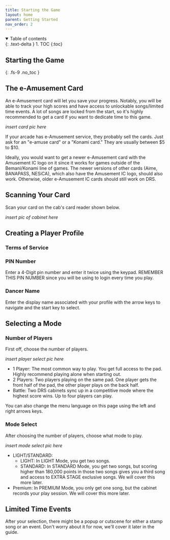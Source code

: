 ```yaml
---
title: Starting the Game
layout: home
parent: Getting Started
nav_order: 2
---
```

<details open markdown="block">
  <summary>
    Table of contents
  </summary>
  {: .text-delta }
1. TOC
{:toc}
</details>

## Starting the Game
{: .fs-9 .no_toc }

## The e-Amusement Card
An e-Amusement card will let you save your progress. Notably, you will be able to track your high scores and have access to unlockable songs/limited time events. A lot of songs are locked from the start, so it's highly recommended to get a card if you want to dedicate time to this game.

*insert card pic here*

If your arcade has e-Amusement service, they probably sell the cards. Just ask for an "e-amuse card" or a "Konami card." They are usually between $5 to $10.

Ideally, you would want to get a newer e-Amusement card with the Amusement IC logo on it since it works for games outside of the Bemani/Konami line of games. The newer versions of other cards (Aime, BANAPASS, NESiCA), which also have the Amusement IC logo, should also work. Otherwise, older e-Amusement IC cards should still work on DRS. 

## Scanning Your Card
Scan your card on the cab's card reader shown below.

*insert pic of cabinet here*

## Creating a Player Profile
### Terms of Service

### PIN Number
Enter a 4-Digit pin number and enter it twice using the keypad. REMEMBER THIS PIN NUMBER since you will be using to login every time you play.

### Dancer Name
Enter the display name associated with your profile with the arrow keys to navigate and the start key to select.
 
## Selecting a Mode
### Number of Players
First off, choose the number of players.

*insert player select pic here*

- 1 Player: The most common way to play. You get full access to the pad. Highly recommend playing alone when starting out.
- 2 Players: Two players playing on the same pad. One player gets the front half of the pad, the other player plays on the back half.
- Battle: Two DRS cabinets sync up in a competitive mode where the highest score wins. Up to four players can play.

You can also change the menu language on this page using the left and right arrows keys.

### Mode Select
After choosing the number of players, choose what mode to play.

*insert mode select pic here*

- LIGHT/STANDARD:
  - LIGHT: In LIGHT Mode, you get two songs.
  - STANDARD: In STANDARD Mode, you get two songs, but scoring higher than 180,000 points in those two songs gives you a third song and access to EXTRA STAGE exclusive songs. We will cover this more later.
- Premium: In PREMIUM Mode, you only get one song, but the cabinet records your play session. We will cover this more later. 

## Limited Time Events
After your selection, there might be a popup or cutscene for either a stamp song or an event. Don't worry about it for now, we'll cover it later in the guide.

